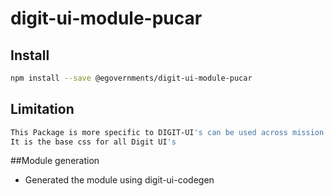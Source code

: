 <!-- TODO: update this -->

# digit-ui-module-pucar



## Install

```bash
npm install --save @egovernments/digit-ui-module-pucar
```

## Limitation

```bash
This Package is more specific to DIGIT-UI's can be used across mission's
It is the base css for all Digit UI's
```


##Module generation 

- Generated the module using digit-ui-codegen